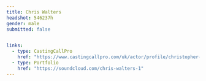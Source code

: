 ```yaml
---
title: Chris Walters
headshot: 546237h
gender: male
submitted: false


links:
  - type: CastingCallPro
    href: "https://www.castingcallpro.com/uk/actor/profile/christopher-walters-1"
  - type: Portfolio
  	href: "https://soundcloud.com/chris-walters-1"
---
```

